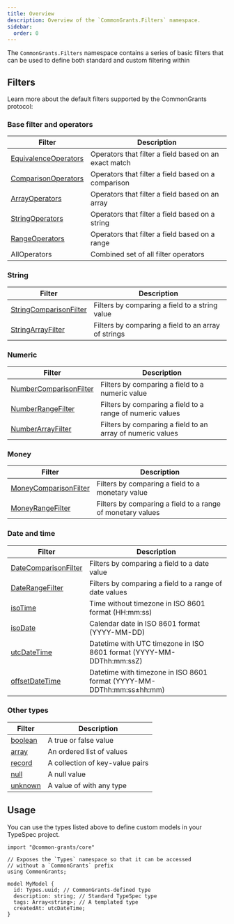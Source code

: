 ```yaml
---
title: Overview
description: Overview of the `CommonGrants.Filters` namespace.
sidebar:
  order: 0
---
```


The `CommonGrants.Filters` namespace contains a series of basic filters that can be used to define both standard and custom filtering within

## Filters

Learn more about the default filters supported by the CommonGrants protocol:

### Base filter and operators

| Filter                                                                                      | Description                                           |
| ------------------------------------------------------------------------------------------- | ----------------------------------------------------- |
| [EquivalenceOperators](/protocol/filters/base#equivalenceoperators) | Operators that filter a field based on an exact match |
| [ComparisonOperators](/protocol/filters/base#comparisonoperators)   | Operators that filter a field based on a comparison   |
| [ArrayOperators](/protocol/filters/base#arrayoperators)             | Operators that filter a field based on an array       |
| [StringOperators](/protocol/filters/base#stringoperators)           | Operators that filter a field based on a string       |
| [RangeOperators](/protocol/filters/base#rangeoperators)             | Operators that filter a field based on a range        |
| AllOperators                                                                                | Combined set of all filter operators                  |

### String

| Filter                                                                                            | Description                                         |
| ------------------------------------------------------------------------------------------------- | --------------------------------------------------- |
| [StringComparisonFilter](/protocol/filters/string#stringcomparisonfilter) | Filters by comparing a field to a string value      |
| [StringArrayFilter](/protocol/filters/string#stringarrayfilter)           | Filters by comparing a field to an array of strings |

### Numeric

| Filter                                                                                             | Description                                                |
| -------------------------------------------------------------------------------------------------- | ---------------------------------------------------------- |
| [NumberComparisonFilter](/protocol/filters/numeric#numbercomparisonfilter) | Filters by comparing a field to a numeric value            |
| [NumberRangeFilter](/protocol/filters/numeric#numberrangefilter)           | Filters by comparing a field to a range of numeric values  |
| [NumberArrayFilter](/protocol/filters/numeric#numberarrayfilter)           | Filters by comparing a field to an array of numeric values |

### Money

| Filter                                                                                         | Description                                                |
| ---------------------------------------------------------------------------------------------- | ---------------------------------------------------------- |
| [MoneyComparisonFilter](/protocol/filters/money#moneycomparisonfilter) | Filters by comparing a field to a monetary value           |
| [MoneyRangeFilter](/protocol/filters/money#moneyrangefilter)           | Filters by comparing a field to a range of monetary values |

### Date and time

| Filter                                                                                      | Description                                                           |
| ------------------------------------------------------------------------------------------- | --------------------------------------------------------------------- |
| [DateComparisonFilter](/protocol/filters/date#datecomparisonfilter) | Filters by comparing a field to a date value                          |
| [DateRangeFilter](/protocol/filters/date#daterangefilter)           | Filters by comparing a field to a range of date values                |
| [isoTime](/protocol/types/date#isotime)                             | Time without timezone in ISO 8601 format (HH:mm:ss)                   |
| [isoDate](/protocol/types/date#isodate)                             | Calendar date in ISO 8601 format (YYYY-MM-DD)                         |
| [utcDateTime](/protocol/types/date#utcdatetime)                     | Datetime with UTC timezone in ISO 8601 format (YYYY-MM-DDThh:mm:ssZ)  |
| [offsetDateTime](/protocol/types/date#offsetdatetime)               | Datetime with timezone in ISO 8601 format (YYYY-MM-DDThh:mm:ss±hh:mm) |

### Other types

| Filter                                                           | Description                     |
| ---------------------------------------------------------------- | ------------------------------- |
| [boolean](/protocol/types/other#boolean) | A true or false value           |
| [array](/protocol/types/other#array)     | An ordered list of values       |
| [record](/protocol/types/other#record)   | A collection of key-value pairs |
| [null](/protocol/types/other#null)       | A null value                    |
| [unknown](/protocol/types/other#unknown) | A value of with any type        |

## Usage

You can use the types listed above to define custom models in your TypeSpec project.

```typespec
import "@common-grants/core"

// Exposes the `Types` namespace so that it can be accessed
// without a `CommonGrants` prefix
using CommonGrants;

model MyModel {
  id: Types.uuid; // CommonGrants-defined type
  description: string; // Standard TypeSpec type
  tags: Array<string>; // A templated type
  createdAt: utcDateTime;
}
```
